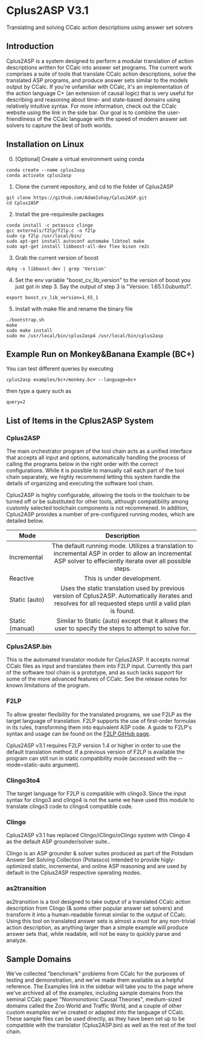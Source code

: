 # Cplus2ASP V3.1
Translating and solving CCalc action descriptions using answer set solvers

## Introduction
Cplus2ASP is a system designed to perform a modular translation of action descriptions written for CCalc into answer set programs. The current work comprises a suite of tools that translate CCalc action descriptions, solve the translated ASP programs, and produce answer sets similar to the models output by CCalc. If you're unfamiliar with CCalc, it's an implementation of the action language C+ (an extension of causal logic) that is very useful for describing and reasoning about time- and state-based domains using relatively intuitive syntax. For more information, check out the CCalc website using the link in the side bar. Our goal is to combine the user-friendliness of the CCalc language with the speed of modern answer set solvers to capture the best of both worlds.

## Installation on Linux
0. [Optional] Create a virtual environment using conda
```
conda create --name cplus2asp
conda activate cplus2asp
```
1. Clone the current repository, and cd to the folder of Cplus2ASP
```
git clone https://github.com/AdamIshay/Cplus2ASP.git
cd Cplus2ASP
```
2. Install the pre-requiresite packages
```
conda install -c potassco clingo
gcc externals/f2lp/f2lp.c -o f2lp
sudo cp f2lp /usr/local/bin/
sudo apt-get install autoconf automake libtool make
sudo apt-get install libboost-all-dev flex bison re2c
```
3. Grab the current version of boost
```
dpkg -s libboost-dev | grep 'Version'
```
4. Set the env variable "boost_cv_lib_version" to the version of boost you just got in step 3. Say the output of step 3 is "Version: 1.65.1.0ubuntu1".
```
export boost_cv_lib_version=1_65_1
```
5. Install with make file and rename the binary file
```
./bootstrap.sh
make
sudo make install
sudo mv /usr/local/bin/cplus2asp4 /usr/local/bin/cplus2asp
```

## Example Run on Monkey&Banana Example (BC+)
You can test different queries by executing
```
cplus2asp examples/bc+/monkey.bc+ --language=bc+
```
then type a query such as
```
query=2
```

## List of Items in the Cplus2ASP System
### Cplus2ASP
The main orchestrator program of the tool chain acts as a unified interface that accepts all input and options, automatically handling the process of calling the programs below in the right order with the correct configurations. While it is possible to manually call each part of the tool chain separately, we highly recommend letting this system handle the details of organizing and executing the software tool chain.

Cplus2ASP is highly configurable, allowing the tools in the toolchain to be turned off or be substituted for other tools, although compatibility among customly selected toolchain components is not recommened. In addition, Cplus2ASP provides a number of pre-configured running modes, which are detailed below.

| Mode        | Description           |
| ------------- |:-------------:|
| Incremental      | The default running mode. Utilizes a translation to incremental ASP in order to allow an incremental ASP solver to effeciently iterate over all possible steps. |
| Reactive      | This is under development.      |
| Static (auto)	 | Uses the static translation used by previous version of Cplus2ASP. Automatically iterates and resolves for all requested steps until a valid plan is found.      |
| Static (manual)	 | Similar to Static (auto) except that it allows the user to specify the steps to attempt to solve for.      |

### Cplus2ASP.bin
This is the automated translator module for Cplus2ASP. It accepts normal CCalc files as input and translates them into F2LP input. Currently this part of the software tool chain is a prototype, and as such lacks support for some of the more advanced features of CCalc. See the release notes for known limitations of the program.

### F2LP
To allow greater flexibility for the translated programs, we use F2LP as the target language of translation. F2LP supports the use of first-order formulas in its rules, transforming them into equivalent ASP code. A guide to F2LP's syntax and usage can be found on the [F2LP GitHub page](https://github.com/azreasoners/F2LP).

Cplus2ASP v3.1 requires F2LP version 1.4 or higher in order to use the default translation method. If a previous version of F2LP is available the program can still run in static compatibility mode (accessed with the --mode=static-auto argument).

### Clingo3to4
The target language for F2LP is compatible with clingo3. Since the input syntax for clingo3 and clingo4 is not the same we have used this module to translate clingo3 code to clingo4 compatible code.

### Clingo
Cplus2ASP v3.1 has replaced Clingo/iClingo/oClingo system with Clingo 4 as the default ASP grounder/solver suite..

Clingo is an ASP grounder & solver suites produced as part of the Potsdam Answer Set Solving Collection (Potassco) intended to provide higly-optimized static, incremental, and online ASP reasoning and are used by default in the Cplus2ASP respective operating modes.

### as2transition
as2transition is a tool designed to take output of a translated CCalc action description from Clingo (& some other popular answer set solvers) and transform it into a human-readable format similar to the output of CCalc. Using this tool on translated answer sets is almost a must for any non-trivial action description, as anything larger than a simple example will produce answer sets that, while readable, will not be easy to quickly parse and analyze.

## Sample Domains
We've collected "benchmark" problems from CCalc for the purposes of testing and demonstration, and we've made them available as a helpful reference. The Examples link in the sidebar will take you to the page where we've archived all of the examples, including sample domains from the seminal CCalc paper "Nonmonotonic Causal Theories", medium-sized domains called the Zoo World and Traffic World, and a couple of other custom examples we've created or adapted into the language of CCalc. These sample files can be used directly, as they have been set up to be compatible with the translator (Cplus2ASP.bin) as well as the rest of the tool chain.
